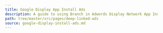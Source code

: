 ```yaml
---
title: Google Display App Install Ads
description: A guide to using Branch in Adwords Display Network App Install Campaigns.
path: tree/master/src/pages/deep-linked-ads
source: google-display-install-ads.md
---
```


<script>window.location = "/pages/deep-linked-ads/google-ads-overview/"</script>
